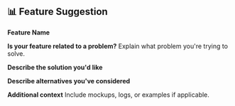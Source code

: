 ## 📊 Feature Suggestion

**Feature Name**

**Is your feature related to a problem?**
Explain what problem you're trying to solve.

**Describe the solution you'd like**

**Describe alternatives you've considered**

**Additional context**
Include mockups, logs, or examples if applicable.